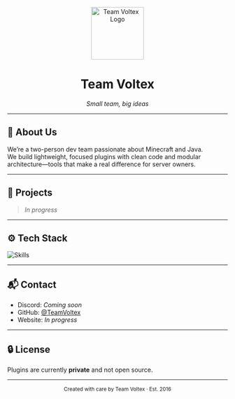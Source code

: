 <p align="center">
  <img src="https://i.imgur.com/PSh230F.png" alt="Team Voltex Logo" height="120">
</p>

<h1 align="center"><strong>Team Voltex</strong></h1>
<p align="center"><em>Small team, big ideas</em></p>

---

## 🌱 About Us

We’re a two-person dev team passionate about Minecraft and Java.  
We build lightweight, focused plugins with clean code and modular architecture—tools that make a real difference for server owners.

---

## 🧩 Projects

> *In progress*

---

## ⚙️ Tech Stack

![Skills](https://go-skill-icons.vercel.app/api/icons?i=java,mysql,mongodb,redis,gradle,git,github,idea,vscode&theme=dark)

---

## 📬 Contact

- Discord: *Coming soon*  
- GitHub: [@TeamVoltex](https://github.com/TeamVoltex)  
- Website: *In progress*

---

## 🔒 License

Plugins are currently **private** and not open source.

---

<p align="center"><sub>Created with care by Team Voltex · Est. 2016</sub></p>
